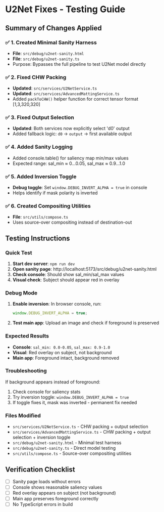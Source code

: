 # U2Net Fixes - Testing Guide

## Summary of Changes Applied

### ✅ 1. Created Minimal Sanity Harness
- **File**: `src/debug/u2net-sanity.html`
- **File**: `src/debug/u2net-sanity.ts`
- Purpose: Bypasses the full pipeline to test U2Net model directly

### ✅ 2. Fixed CHW Packing
- **Updated**: `src/services/U2NetService.ts`
- **Updated**: `src/services/AdvancedMattingService.ts`
- Added `packToCHW()` helper function for correct tensor format [1,3,320,320]

### ✅ 3. Fixed Output Selection
- **Updated**: Both services now explicitly select 'd0' output
- Added fallback logic: `d0` → `output` → first available output

### ✅ 4. Added Sanity Logging
- Added console.table() for saliency map min/max values
- Expected range: sal_min ≈ 0…0.05, sal_max ≈ 0.9…1.0

### ✅ 5. Added Inversion Toggle
- **Debug toggle**: Set `window.DEBUG_INVERT_ALPHA = true` in console
- Helps identify if mask polarity is inverted

### ✅ 6. Created Compositing Utilities
- **File**: `src/utils/compose.ts`
- Uses source-over compositing instead of destination-out

## Testing Instructions

### Quick Test
1. **Start dev server**: `npm run dev`
2. **Open sanity page**: http://localhost:5173/src/debug/u2net-sanity.html
3. **Check console**: Should show sal_min/sal_max values
4. **Visual check**: Subject should appear red in overlay

### Debug Mode
1. **Enable inversion**: In browser console, run:
   ```javascript
   window.DEBUG_INVERT_ALPHA = true;
   ```
2. **Test main app**: Upload an image and check if foreground is preserved

### Expected Results
- **Console**: `sal_min: 0.0-0.05`, `sal_max: 0.9-1.0`
- **Visual**: Red overlay on subject, not background
- **Main app**: Foreground intact, background removed

### Troubleshooting
If background appears instead of foreground:
1. Check console for saliency stats
2. Try inversion toggle: `window.DEBUG_INVERT_ALPHA = true`
3. If toggle fixes it, mask was inverted - permanent fix needed

### Files Modified
- `src/services/U2NetService.ts` - CHW packing + output selection
- `src/services/AdvancedMattingService.ts` - CHW packing + output selection + inversion toggle
- `src/debug/u2net-sanity.html` - Minimal test harness
- `src/debug/u2net-sanity.ts` - Direct model testing
- `src/utils/compose.ts` - Source-over compositing utilities

## Verification Checklist
- [ ] Sanity page loads without errors
- [ ] Console shows reasonable saliency values
- [ ] Red overlay appears on subject (not background)
- [ ] Main app preserves foreground correctly
- [ ] No TypeScript errors in build